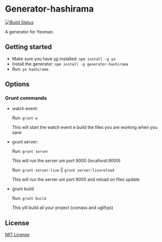 # Generator-hashirama
[![Build Status](https://secure.travis-ci.org/tisvasconcelos/generator-hashirama.png?branch=master)](https://travis-ci.org/tisvasconcelos/generator-hashirama)

A generator for Yeoman.

## Getting started
- Make sure you have [yo](https://github.com/yeoman/yo) installed:
    `npm install -g yo`
- Install the generator: `npm install -g generator-hashirama`
- Run: `yo hashirama`

## Options

### Grunt commands

- watch event:

	Run: `grunt w`

	This will start the watch event e build the files you are working when you save

- grunt server:

	Run: `grunt server`

	This will run the server um port 9000 (localhost:9000)

	Run: `grunt server:live` || `grunt server:livereload`

	This will run the server um port 9000 and reload on files update


- grunt build

	Run: `grunt build`
	
	This yill build all your project (comass and uglifyjs)

## License
[MIT License](http://en.wikipedia.org/wiki/MIT_License)
